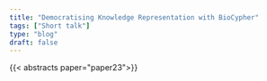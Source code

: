 ```yaml
---
title: "Democratising Knowledge Representation with BioCypher"
tags: ["Short talk"]
type: "blog"
draft: false
---
```


{{< abstracts paper="paper23">}}


